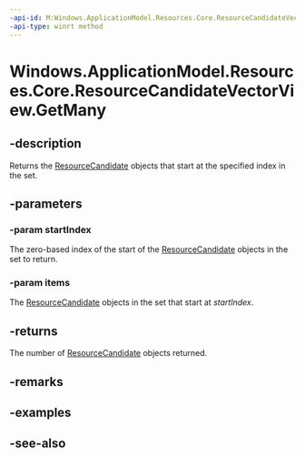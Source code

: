 ----api-id: M:Windows.ApplicationModel.Resources.Core.ResourceCandidateVectorView.GetMany(System.UInt32,Windows.ApplicationModel.Resources.Core.ResourceCandidate[])
-api-type: winrt method
---<!-- Method syntaxpublic uint GetMany(System.UInt32 startIndex, Windows.ApplicationModel.Resources.Core.ResourceCandidate[] items)--># Windows.ApplicationModel.Resources.Core.ResourceCandidateVectorView.GetMany## -descriptionReturns the [ResourceCandidate](resourcecandidate.md) objects that start at the specified index in the set.## -parameters### -param startIndexThe zero-based index of the start of the [ResourceCandidate](resourcecandidate.md) objects in the set to return.### -param itemsThe [ResourceCandidate](resourcecandidate.md) objects in the set that start at *startIndex*.## -returnsThe number of [ResourceCandidate](resourcecandidate.md) objects returned.## -remarks## -examples## -see-also